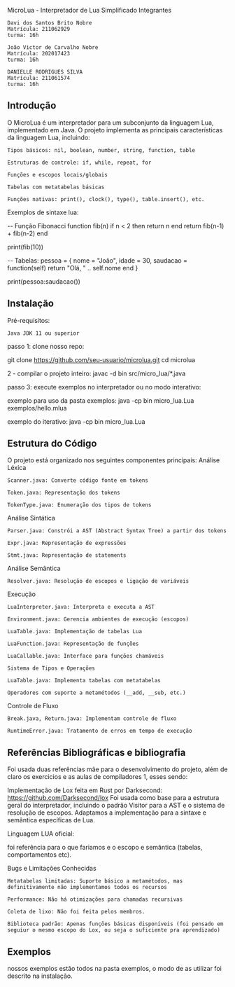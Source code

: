 MicroLua - Interpretador de Lua Simplificado
Integrantes

    Davi dos Santos Brito Nobre
    Matrícula: 211062929
    turma: 16h

    João Victor de Carvalho Nobre 
    Matrícula: 202017423 
    turma: 16h

    DANIELLE RODRIGUES SILVA
    Matrícula: 211061574 
    turma: 16h


## Introdução

O MicroLua é um interpretador para um subconjunto da linguagem Lua, implementado em Java. O projeto implementa as principais características da linguagem Lua, incluindo:

    Tipos básicos: nil, boolean, number, string, function, table

    Estruturas de controle: if, while, repeat, for

    Funções e escopos locais/globais

    Tabelas com metatabelas básicas

    Funções nativas: print(), clock(), type(), table.insert(), etc.

Exemplos de sintaxe
lua:



  -- Função Fibonacci
  function fib(n)
  if n < 2 then return n end
  return fib(n-1) + fib(n-2)
  end

  print(fib(10))

-- Tabelas:
  pessoa = {
    nome = "João",
    idade = 30,
    saudacao = function(self)
      return "Olá, " .. self.nome
    end
  }

  print(pessoa:saudacao())


## Instalação

Pré-requisitos:

    Java JDK 11 ou superior


passo 1: clone nosso repo:

git clone https://github.com/seu-usuario/microlua.git
cd microlua


2 - compilar o projeto inteiro:
javac -d bin src/micro_lua/*.java

passo 3: execute exemplos no interpretador ou no modo interativo:


exemplo para uso da pasta exemplos: java -cp bin micro_lua.Lua exemplos/hello.mlua

exemplo do iterativo: java -cp bin micro_lua.Lua


## Estrutura do Código

O projeto está organizado nos seguintes componentes principais:
Análise Léxica

    Scanner.java: Converte código fonte em tokens

    Token.java: Representação dos tokens

    TokenType.java: Enumeração dos tipos de tokens

Análise Sintática

    Parser.java: Constrói a AST (Abstract Syntax Tree) a partir dos tokens

    Expr.java: Representação de expressões

    Stmt.java: Representação de statements

Análise Semântica

    Resolver.java: Resolução de escopos e ligação de variáveis

Execução

    LuaInterpreter.java: Interpreta e executa a AST

    Environment.java: Gerencia ambientes de execução (escopos)

    LuaTable.java: Implementação de tabelas Lua

    LuaFunction.java: Representação de funções

    LuaCallable.java: Interface para funções chamáveis

    Sistema de Tipos e Operações

    LuaTable.java: Implementa tabelas com metatabelas

    Operadores com suporte a metamétodos (__add, __sub, etc.)

Controle de Fluxo

    Break.java, Return.java: Implementam controle de fluxo

    RuntimeError.java: Tratamento de erros em tempo de execução


## Referências Bibliográficas e bibliografia

Foi usada duas referências mãe para o desenvolvimento do projeto, além de claro os exercicios e as aulas de compiladores 1, esses sendo: 

Implementação de Lox feita em Rust por Darksecond:
https://github.com/Darksecond/lox
Foi usada como base para a estrutura geral do interpretador, incluindo o padrão Visitor para a AST e o sistema de resolução de escopos. Adaptamos a implementação para a sintaxe e semântica específicas de Lua.

Linguagem LUA oficial:

foi referência para o que fariamos e o escopo e semântica (tabelas, comportamentos etc).

Bugs e Limitações Conhecidas

    Metatabelas limitadas: Suporte básico a metamétodos, mas definitivamente não implementamos todos os recursos

    Performance: Não há otimizações para chamadas recursivas

    Coleta de lixo: Não foi feita pelos membros. 

    Biblioteca padrão: Apenas funções básicas disponíveis (foi pensado em seguiur o mesmo escopo do Lox, ou seja o suficiente pra aprendizado)


## Exemplos

nossos exemplos estão todos na pasta exemplos, o modo de as utilizar foi descrito na instalação. 